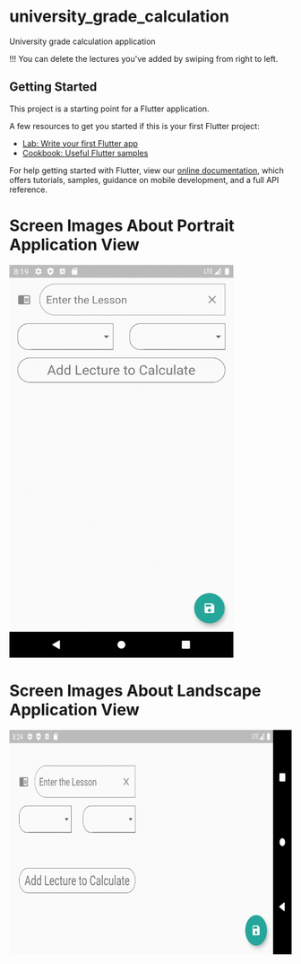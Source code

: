 # university_grade_calculation

University  grade calculation application

!!! You can delete the lectures you've added by swiping from right to left.

## Getting Started

This project is a starting point for a Flutter application.

A few resources to get you started if this is your first Flutter project:

- [Lab: Write your first Flutter app](https://flutter.dev/docs/get-started/codelab)
- [Cookbook: Useful Flutter samples](https://flutter.dev/docs/cookbook)

For help getting started with Flutter, view our
[online documentation](https://flutter.dev/docs), which offers tutorials,
samples, guidance on mobile development, and a full API reference.


 # Screen Images About Portrait Application View 
<img src=/ScreenShots/ss_portrait.gif width="400" height="700">

 # Screen Images About Landscape Application View 
<img src=/ScreenShots/ss_landspace.gif width="700" height="400">
